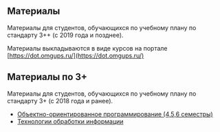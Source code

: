 ## Материалы 

Материалы для студентов, обучающихся по учебному плану по стандарту 3++ (с 2019 года и позднее).

Материалы выкладываются в виде курсов на портале [https://dot.omgups.ru/](https://dot.omgups.ru/)

## Материалы по 3+

Материалы для студентов, обучающихся по учебному плану по стандарту 3+ (с 2018 года и ранее).

- [Объектно-ориентированное программирование (4,5,6 семестры)](oop.zip)
- [Технологии обработки информации](toi.zip)
